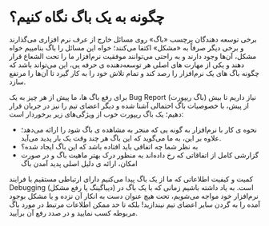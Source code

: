 # چگونه به یک باگ نگاه کنیم؟

برخی توسعه دهندگان برچسب «باگ» روی مسائل خارج از عرف نرم افزاری می‌گذارند و برخی دیگر صرفاً به «مشکل» اکتفا می‌کنند؛ خواه این مسائل را باگ بنامییم خواه مشکل، آن‌ها وجود دارند و به راحتی می‌توانند موفقیت نرم‌افزار ما را تحت الشعاع قرار دهند و یکی از مهارت های اصلی هر توسعه‌دهنده ی حرفه یی، این می‌تواند باشد که چگونه باگ های یک نرم‌افزار را رصد کند و تمام تلاش خود را به کار گیرد تا آن‌ها را مرتفع سازد.

برای رفع باگ ها، ما پیش از هر چیز به یک ‌Bug Report (باگ ریپورت) نیاز داریم تا بیش از پیش، با خصوصیات باگ احتمالی آشنا شده و دیگر اعضای تیم را نیز در جریان قرار دهیم؛ یک باگ ریپورت خوب از ویژگی‌های زیر برخوردار است:
- نحوه ی کار با نرم‌افزار به گونه یی که منجر به مشاهده ی باگ شود را ارائه می‌دهد؛ علاوه بر این، به ما می‌گوید که این باگ هر چند وقت یک بار پدید می‌آید.
- به نظر شما چه اتفاقی باید افتاده باشد که این باگ ایجاد شده؟
- گزارشی کامل از اتفاقاتی که رخ داده‌اند به منظور درک بهتر ماهیت باگ و در صورت امکان، ارائه ی دلیل اصلی پدید آمدن باگ

کمیت و کیفیت اطلاعاتی که ما از یک باگ پیدا می‌کنیم دارای ارتباطی مستقیم با فرایند Debugging (دیباگینگ یا رفع مشکل) است. به یاد داشته باشیم زمانی که با یک باگ در نرم‌افزار خود مواجه می‌شویم، تحت هیچ عنوان دست به انکار آن نزده و یا مشکل بوجود آمده را به گردن سایر اعضای تیم نیندازید! بلکه تا حد ممکن اطلاعات مرتبط در مورد باگ مربوطه کسب نمایید و در صدد رفع آن برآیید.
